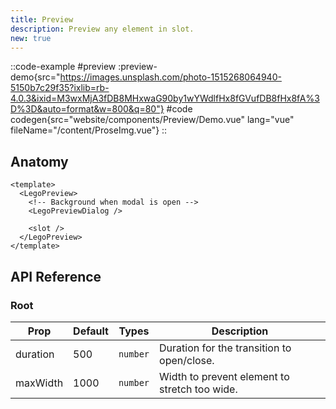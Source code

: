 ```yaml
---
title: Preview
description: Preview any element in slot.
new: true
---
```


::code-example
#preview
:preview-demo{src="https://images.unsplash.com/photo-1515268064940-5150b7c29f35?ixlib=rb-4.0.3&ixid=M3wxMjA3fDB8MHxwaG90by1wYWdlfHx8fGVufDB8fHx8fA%3D%3D&auto=format&w=800&q=80"}
#code
codegen{src="website/components/Preview/Demo.vue" lang="vue" fileName="/content/ProseImg.vue"} 
::

## Anatomy

```vue
<template>
  <LegoPreview>
    <!-- Background when modal is open -->
    <LegoPreviewDialog />

    <slot />
  </LegoPreview>
</template>
```
 
## API Reference

### Root

| Prop   | Default | Types     | Description                                                                                                                       |
| ------ | ------- | --------- | --------------------------------------------------------------------------------------------------------------------------------- |
| duration | 500       | `number` | Duration for the transition to open/close.  |
| maxWidth | 1000       | `number` | Width to prevent element to stretch too wide.  |


 